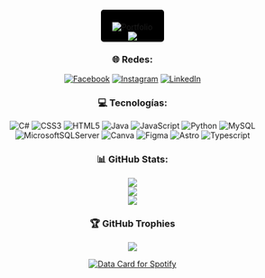 
<div align="center">  
<a align="center"  href="https://animeverses.netlify.app/" style="background-color: black; padding: 20px; border-radius: 5px;">
    <img src="https://img.shields.io/badge/Portfolio-Vist-blue" alt="Portfolio" style="display: inline-block; vertical-align: middle;">
</a>

<div>
  <img align="center" src="https://komarev.com/ghpvc/?username=FranciscoMelen10&&style=flat-square" align="center" />
</div>

### 🌐 Redes:
[![Facebook](https://img.shields.io/badge/Facebook-%231877F2.svg?logo=Facebook&logoColor=white)](https://facebook.com/chicoyfrancisco.melendez) [![Instagram](https://img.shields.io/badge/Instagram-%23E4405F.svg?logo=Instagram&logoColor=white)](https://instagram.com/coooooooooooyyyyyyy) [![LinkedIn](https://img.shields.io/badge/LinkedIn-%231572B6.svg?logo=LinkedIn&logoColor=white)](https://instagram.com/coooooooooooyyyyyyy) 

### 💻 Tecnologías:
![C#](https://img.shields.io/badge/c%23-%23239120.svg?style=for-the-badge&logo=c-sharp&logoColor=white) ![CSS3](https://img.shields.io/badge/css3-%231572B6.svg?style=for-the-badge&logo=css3&logoColor=white) ![HTML5](https://img.shields.io/badge/html5-%23E34F26.svg?style=for-the-badge&logo=html5&logoColor=white) ![Java](https://img.shields.io/badge/java-%23ED8B00.svg?style=for-the-badge&logo=java&logoColor=white) ![JavaScript](https://img.shields.io/badge/javascript-%23323330.svg?style=for-the-badge&logo=javascript&logoColor=%23F7DF1E) ![Python](https://img.shields.io/badge/python-3670A0?style=for-the-badge&logo=python&logoColor=ffdd54) ![MySQL](https://img.shields.io/badge/mysql-%2300f.svg?style=for-the-badge&logo=mysql&logoColor=white) ![MicrosoftSQLServer](https://img.shields.io/badge/Microsoft%20SQL%20Sever-CC2927?style=for-the-badge&logo=microsoft%20sql%20server&logoColor=white) ![Canva](https://img.shields.io/badge/Canva-%2300C4CC.svg?style=for-the-badge&logo=Canva&logoColor=white) ![Figma](https://img.shields.io/badge/figma-%23323330.svg?style=for-the-badge&logo=Figma&logoColor=white) ![Astro](https://img.shields.io/badge/Astro-%23E34F26.svg?style=for-the-badge&logo=Astro&logoColor=white) ![Typescript](https://img.shields.io/badge/Typescript-%231572B6.svg?style=for-the-badge&logo=Typescript&logoColor=white)

### 📊 GitHub Stats:
![](https://github-readme-stats.vercel.app/api?username=FranciscoMelen10&theme=dark&hide_border=true&include_all_commits=false&count_private=false)<br/>
![](https://github-readme-streak-stats.herokuapp.com/?user=FranciscoMelen10&theme=dark&hide_border=true)<br/>
![](https://github-readme-stats.vercel.app/api/top-langs/?username=FranciscoMelen10&theme=dark&hide_border=true&include_all_commits=false&count_private=false&layout=compact)

### 🏆 GitHub Trophies
![](https://github-profile-trophy.vercel.app/?username=FranciscoMelen10&theme=radical&no-frame=false&no-bg=false&margin-w=4)

<div  align="center">
<a href="https://data-card-for-spotify.herokuapp.com/card?user_id=31iiwrcdsol5uosdgpqvguvmkyla" >
  <img src="https://data-card-for-spotify.herokuapp.com/api/card?user_id=31iiwrcdsol5uosdgpqvguvmkyla" alt="Data Card for Spotify">
</a>
</div>
</div>

